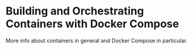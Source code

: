 # Building and Orchestrating Containers with Docker Compose

More info about containers in general and Docker Compose in particular.
